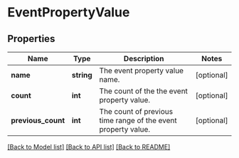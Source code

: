 # EventPropertyValue

## Properties
Name | Type | Description | Notes
------------ | ------------- | ------------- | -------------
**name** | **string** | The event property value name. | [optional] 
**count** | **int** | The count of the the event property value. | [optional] 
**previous_count** | **int** | The count of previous time range of the event property value. | [optional] 

[[Back to Model list]](../README.md#documentation-for-models) [[Back to API list]](../README.md#documentation-for-api-endpoints) [[Back to README]](../README.md)


